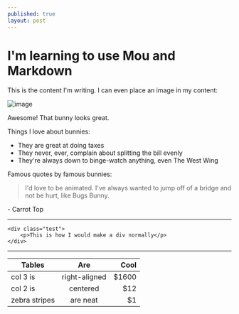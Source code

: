 ```yaml
---
published: true
layout: post
---
```

# I'm learning to use Mou and Markdown

This is the content I'm writing. I can even place an image in my content:

![image](https://pbs.twimg.com/profile_images/447374371917922304/P4BzupWu.jpeg)

Awesome! That bunny looks great.

Things I love about bunnies:

- They are great at doing taxes
- They never, ever, complain about splitting the bill evenly
- They're always down to binge-watch anything, even The West Wing

Famous quotes by famous bunnies:

> I'd love to be animated. I've always wanted to jump off of a bridge and not be hurt, like Bugs Bunny.

\- Carrot Top 

---

	<div class="test">
		<p>This is how I would make a div normally</p>
	</div>
	
---	
	
| Tables        | Are           | Cool  |
| ------------- |:-------------:| -----:|
| col 3 is      | right-aligned | $1600 |
| col 2 is      | centered      |   $12 |
| zebra stripes | are neat      |    $1 |
